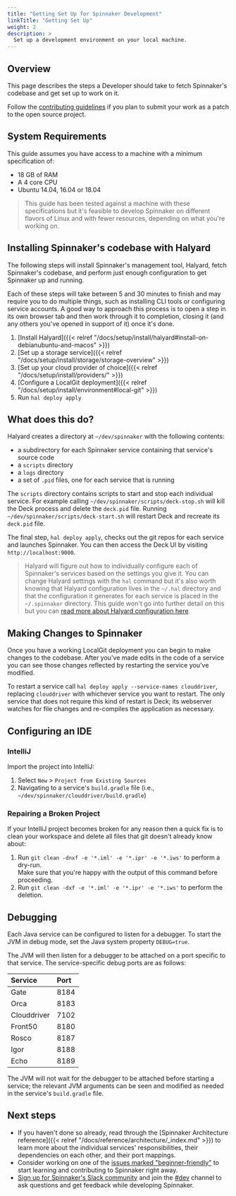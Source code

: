 ```yaml
---
title: "Getting Set Up for Spinnaker Development"
linkTitle: "Getting Set Up"
weight: 2
description: >
  Set up a development environment on your local machine.
---
```


## Overview

This page describes the steps a Developer should take to fetch Spinnaker's codebase and get set up to work on it.

Follow the [contributing guidelines](/community/contributing/submitting/)
if you plan to submit your work as a patch to the open source project.

## System Requirements

This guide assumes you have access to a machine with a minimum specification of:

- 18 GB of RAM
- A 4 core CPU
- Ubuntu 14.04, 16.04 or 18.04

> This guide has been tested against a machine with these specifications but it's feasible
> to develop Spinnaker on different flavors of Linux and with fewer resources, depending on
> what you're working on.

## Installing Spinnaker's codebase with Halyard

The following steps will install Spinnaker's management tool, Halyard, fetch Spinnaker's
codebase, and perform just enough configuration to get Spinnaker up and running.

Each of these steps will take between 5 and 30 minutes to finish and may require you to
do multiple things, such as installing CLI tools or configuring service accounts. A good
way to approach this process is to open a step in its own browser tab and then work through
it to completion, closing it (and any others you've opened in support of it) once it's done.

1. [Install Halyard]({{< relref "/docs/setup/install/halyard#install-on-debianubuntu-and-macos" >}})
1. [Set up a storage service]({{< relref "/docs/setup/install/storage/storage-overview" >}})
2. [Set up your cloud provider of choice]({{< relref "/docs/setup/install/providers/" >}})
3. [Configure a LocalGit deployment]({{< relref "/docs/setup/install/environment#local-git" >}})
4. Run `hal deploy apply`

## What does this do?

Halyard creates a directory at `~/dev/spinnaker` with the following contents:
- a subdirectory for each Spinnaker service containing that service's source code
- a `scripts` directory
- a `logs` directory
- a set of `.pid` files, one for each service that is running

The `scripts` directory contains scripts to start and stop each individual service. For
example calling `~/dev/spinnaker/scripts/deck-stop.sh` will kill the Deck process and
delete the `deck.pid` file. Running `~/dev/spinnaker/scripts/deck-start.sh` will restart Deck
and recreate its `deck.pid` file.

The final step, `hal deploy apply`, checks out the git repos for each service and launches
Spinnaker. You can then access the Deck UI by visiting `http://localhost:9000`.

> Halyard will figure out how to individually configure each of Spinnaker's services based on
> the settings you give it. You can change Halyard settings with the `hal` command but it's
> also worth knowing that Halyard configuration lives in the `~/.hal` directory and that the
> configuration it generates for each service is placed in the `~/.spinnaker` directory. This
> guide won't go into further detail on this but you can
> [read more about Halyard configuration here](/reference/halyard/).

## Making Changes to Spinnaker

Once you have a working LocalGit deployment you can begin to make changes to the codebase.
After you've made edits in the code of a service you can see those changes reflected
by restarting the service you've modified.

To restart a service call `hal deploy apply --service-names clouddriver`, replacing `clouddriver`
with whichever service you want to restart. The only service that does not require this kind
of restart is Deck; its webserver watches for file changes and re-compiles the application as
necessary.

## Configuring an IDE

### IntelliJ

Import the project into IntelliJ:
1. Select `New` > `Project from Existing Sources`
1. Navigating to a service's `build.gradle` file (i.e., `~/dev/spinnaker/clouddriver/build.gradle`)

### Repairing a Broken Project

If your IntelliJ project becomes broken for any reason then a quick fix is to
clean your workspace and delete all files that git doesn't already know about:

1. Run `git clean -dnxf -e '*.iml' -e '*.ipr' -e '*.iws'` to perform a dry-run.  
   Make sure that you're happy with the output of this command before proceeding.
1. Run `git clean -dxf -e '*.iml' -e '*.ipr' -e '*.iws'` to perform the deletion.

## Debugging

Each Java service can be configured to listen for a debugger. To start the JVM in debug
mode, set the Java system property `DEBUG=true`.

The JVM will then listen for a debugger to be attached on a port specific to that service. The
service-specific debug ports are as follows:

| Service     | Port |
| :---------- | :----|
| Gate        | 8184 |
| Orca        | 8183 |
| Clouddriver | 7102 |
| Front50     | 8180 |
| Rosco       | 8187 |
| Igor        | 8188 |
| Echo        | 8189 |

The JVM will not wait for the debugger to be attached before starting a service; the relevant
JVM arguments can be seen and modified as needed in the service's `build.gradle` file.

## Next steps

* If you haven't done so already, read through the
[Spinnaker Architecture reference]({{< relref "/docs/reference/architecture/_index.md" >}}) to learn more about the individual
services' responsibilities, their dependencies on each other, and their port mappings.
* Consider working on one of the
[issues marked "beginner-friendly"](https://github.com/spinnaker/spinnaker/issues?utf8=%E2%9C%93&q=is%3Aissue+is%3Aopen+label%3A%22beginner+friendly%22)
to start learning and contributing to Spinnaker right away.
* [Sign up for Spinnaker's Slack community](https://join.spinnaker.io) and join the [#dev](https://spinnakerteam.slack.com/messages/C0DPVDMQE/) channel to ask questions and get feedback while developing Spinnaker.
